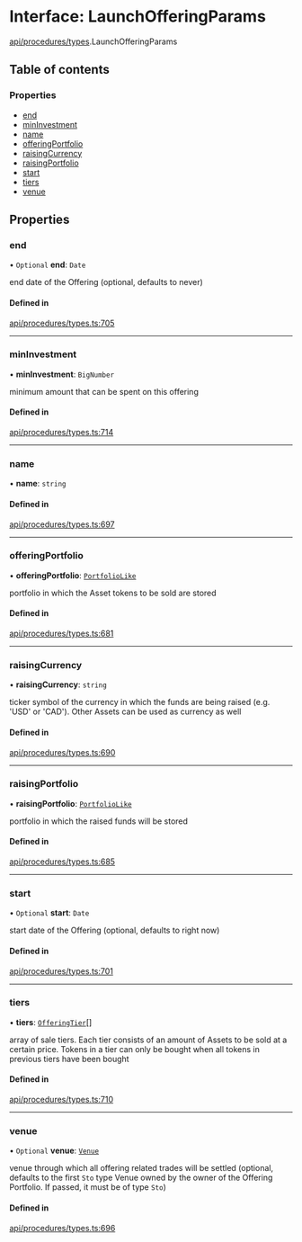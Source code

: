 # Interface: LaunchOfferingParams

[api/procedures/types](../wiki/api.procedures.types).LaunchOfferingParams

## Table of contents

### Properties

- [end](../wiki/api.procedures.types.LaunchOfferingParams#end)
- [minInvestment](../wiki/api.procedures.types.LaunchOfferingParams#mininvestment)
- [name](../wiki/api.procedures.types.LaunchOfferingParams#name)
- [offeringPortfolio](../wiki/api.procedures.types.LaunchOfferingParams#offeringportfolio)
- [raisingCurrency](../wiki/api.procedures.types.LaunchOfferingParams#raisingcurrency)
- [raisingPortfolio](../wiki/api.procedures.types.LaunchOfferingParams#raisingportfolio)
- [start](../wiki/api.procedures.types.LaunchOfferingParams#start)
- [tiers](../wiki/api.procedures.types.LaunchOfferingParams#tiers)
- [venue](../wiki/api.procedures.types.LaunchOfferingParams#venue)

## Properties

### end

• `Optional` **end**: `Date`

end date of the Offering (optional, defaults to never)

#### Defined in

[api/procedures/types.ts:705](https://github.com/PolymeshAssociation/polymesh-sdk/blob/339b7503/src/api/procedures/types.ts#L705)

___

### minInvestment

• **minInvestment**: `BigNumber`

minimum amount that can be spent on this offering

#### Defined in

[api/procedures/types.ts:714](https://github.com/PolymeshAssociation/polymesh-sdk/blob/339b7503/src/api/procedures/types.ts#L714)

___

### name

• **name**: `string`

#### Defined in

[api/procedures/types.ts:697](https://github.com/PolymeshAssociation/polymesh-sdk/blob/339b7503/src/api/procedures/types.ts#L697)

___

### offeringPortfolio

• **offeringPortfolio**: [`PortfolioLike`](../wiki/types#portfoliolike)

portfolio in which the Asset tokens to be sold are stored

#### Defined in

[api/procedures/types.ts:681](https://github.com/PolymeshAssociation/polymesh-sdk/blob/339b7503/src/api/procedures/types.ts#L681)

___

### raisingCurrency

• **raisingCurrency**: `string`

ticker symbol of the currency in which the funds are being raised (e.g. 'USD' or 'CAD').
  Other Assets can be used as currency as well

#### Defined in

[api/procedures/types.ts:690](https://github.com/PolymeshAssociation/polymesh-sdk/blob/339b7503/src/api/procedures/types.ts#L690)

___

### raisingPortfolio

• **raisingPortfolio**: [`PortfolioLike`](../wiki/types#portfoliolike)

portfolio in which the raised funds will be stored

#### Defined in

[api/procedures/types.ts:685](https://github.com/PolymeshAssociation/polymesh-sdk/blob/339b7503/src/api/procedures/types.ts#L685)

___

### start

• `Optional` **start**: `Date`

start date of the Offering (optional, defaults to right now)

#### Defined in

[api/procedures/types.ts:701](https://github.com/PolymeshAssociation/polymesh-sdk/blob/339b7503/src/api/procedures/types.ts#L701)

___

### tiers

• **tiers**: [`OfferingTier`](../wiki/api.entities.Offering.types.OfferingTier)[]

array of sale tiers. Each tier consists of an amount of Assets to be sold at a certain price.
  Tokens in a tier can only be bought when all tokens in previous tiers have been bought

#### Defined in

[api/procedures/types.ts:710](https://github.com/PolymeshAssociation/polymesh-sdk/blob/339b7503/src/api/procedures/types.ts#L710)

___

### venue

• `Optional` **venue**: [`Venue`](../wiki/api.entities.Venue.Venue)

venue through which all offering related trades will be settled
  (optional, defaults to the first `Sto` type Venue owned by the owner of the Offering Portfolio.
  If passed, it must be of type `Sto`)

#### Defined in

[api/procedures/types.ts:696](https://github.com/PolymeshAssociation/polymesh-sdk/blob/339b7503/src/api/procedures/types.ts#L696)
